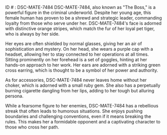 ID # : DSC-MATE-7484
DSC-MATE-7484, also known as "The Boss," is a powerful figure in the criminal underworld. Despite her young age, this female human has proven to be a shrewd and strategic leader, commanding loyalty from those who serve under her. DSC-MATE-7484's face is adorned with distinctive orange stripes, which match the fur of her loyal pet tiger, who is always by her side. 

Her eyes are often shielded by normal glasses, giving her an air of sophistication and mystery. On her head, she wears a purple cap with a headset, allowing her to stay connected to her operations at all times. Sitting prominently on her forehead is a set of goggles, hinting at her hands-on approach to her work. Her ears are adorned with a striking green cross earring, which is thought to be a symbol of her power and authority.

As for accessories, DSC-MATE-7484 never leaves home without her choker, which is adorned with a small ruby gem. She also has a perpetually burning cigarette dangling from her lips, adding to her tough but alluring persona. 

While a fearsome figure to her enemies, DSC-MATE-7484 has a rebellious streak that often leads to humorous situations. She enjoys pushing boundaries and challenging conventions, even if it means breaking the rules. This makes her a formidable opponent and a captivating character to those who cross her path.